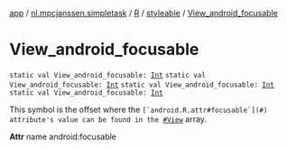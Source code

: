 [app](../../../index.md) / [nl.mpcjanssen.simpletask](../../index.md) / [R](../index.md) / [styleable](index.md) / [View_android_focusable](.)

# View_android_focusable

`static val View_android_focusable: `[`Int`](https://kotlinlang.org/api/latest/jvm/stdlib/kotlin/-int/index.html)
`static val View_android_focusable: `[`Int`](https://kotlinlang.org/api/latest/jvm/stdlib/kotlin/-int/index.html)
`static val View_android_focusable: `[`Int`](https://kotlinlang.org/api/latest/jvm/stdlib/kotlin/-int/index.html)
`static val View_android_focusable: `[`Int`](https://kotlinlang.org/api/latest/jvm/stdlib/kotlin/-int/index.html)

This symbol is the offset where the ``[`android.R.attr#focusable`](#) attribute's value can be found in the ``[`#View`](-view.md) array.

**Attr**
name android:focusable

